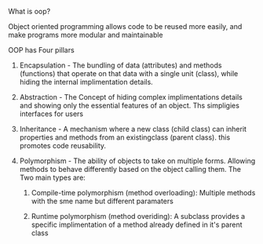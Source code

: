 What is oop?

Object oriented programming allows code to be reused more easily, and make programs more modular and maintainable

OOP has Four pillars 

1. Encapsulation - The bundling of data (attributes) and methods (functions) that operate on that data with a single unit (class), while hiding the internal implimentation details.

2. Abstraction - The Concept of hiding complex implimentations details and showing only the essential features of an object. Ths simpligies interfaces for users

3. Inheritance - A mechanism where a new class (child class) can inherit properties and methods from an existingclass (parent class). this promotes code reusability.

4. Polymorphism - The ability of objects to take on multiple forms. Allowing methods to behave differently based on the object calling them. The Two main types are:
    1. Compile-time polymorphism (method overloading): Multiple methods with the sme name but different paramaters
    
    2. Runtime polymorphism (method overiding): A subclass provides a specific implimentation of a method already defined in it's parent class